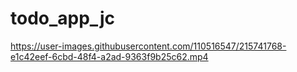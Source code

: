 # todo_app_jc



https://user-images.githubusercontent.com/110516547/215741768-e1c42eef-6cbd-48f4-a2ad-9363f9b25c62.mp4

